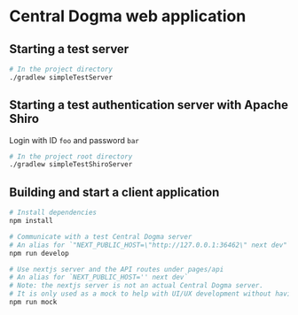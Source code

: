 # Central Dogma web application

## Starting a test server

```sh
# In the project directory
./gradlew simpleTestServer
```

## Starting a test authentication server with Apache Shiro

Login with ID `foo` and password `bar`

```sh
# In the project root directory
./gradlew simpleTestShiroServer
```

## Building and start a client application

```sh
# Install dependencies
npm install

# Communicate with a test Central Dogma server
# An alias for `"NEXT_PUBLIC_HOST=\"http://127.0.0.1:36462\" next dev"`
npm run develop

# Use nextjs server and the API routes under pages/api
# An alias for `NEXT_PUBLIC_HOST='' next dev`
# Note: the nextjs server is not an actual Central Dogma server.
# It is only used as a mock to help with UI/UX development without having to run the Java server.
npm run mock
```
